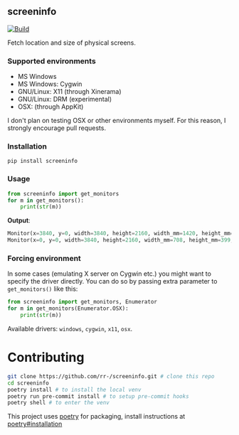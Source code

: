 screeninfo
----------

[![Build](https://github.com/rr-/screeninfo/actions/workflows/build.yml/badge.svg)](https://github.com/rr-/screeninfo/actions/workflows/build.yml)

Fetch location and size of physical screens.

### Supported environments

- MS Windows
- MS Windows: Cygwin
- GNU/Linux: X11 (through Xinerama)
- GNU/Linux: DRM (experimental)
- OSX: (through AppKit)

I don't plan on testing OSX or other environments myself. For this reason,
I strongly encourage pull requests.

### Installation

```
pip install screeninfo
```

### Usage

```python
from screeninfo import get_monitors
for m in get_monitors():
    print(str(m))
```

**Output**:

```python console
Monitor(x=3840, y=0, width=3840, height=2160, width_mm=1420, height_mm=800, name='HDMI-0', is_primary=False)
Monitor(x=0, y=0, width=3840, height=2160, width_mm=708, height_mm=399, name='DP-0', is_primary=True)
```

### Forcing environment

In some cases (emulating X server on Cygwin etc.) you might want to specify the
driver directly. You can do so by passing extra parameter to `get_monitors()`
like this:

```python
from screeninfo import get_monitors, Enumerator
for m in get_monitors(Enumerator.OSX):
    print(str(m))
```

Available drivers: `windows`, `cygwin`, `x11`, `osx`.

# Contributing


```sh
git clone https://github.com/rr-/screeninfo.git # clone this repo
cd screeninfo
poetry install # to install the local venv
poetry run pre-commit install # to setup pre-commit hooks
poetry shell # to enter the venv
```

This project uses [poetry](https://python-poetry.org/) for packaging,
install instructions at [poetry#installation](https://python-poetry.org/docs/#installation)
